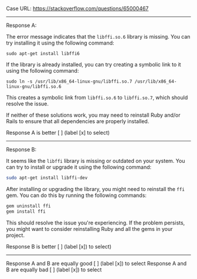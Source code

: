 Case URL: https://stackoverflow.com/questions/65000467

------
Response A:

The error message indicates that the `libffi.so.6` library is missing. You can try installing it using the following command:

```
sudo apt-get install libffi6
```

If the library is already installed, you can try creating a symbolic link to it using the following command:

```
sudo ln -s /usr/lib/x86_64-linux-gnu/libffi.so.7 /usr/lib/x86_64-linux-gnu/libffi.so.6
```

This creates a symbolic link from `libffi.so.6` to `libffi.so.7`, which should resolve the issue.

If neither of these solutions work, you may need to reinstall Ruby and/or Rails to ensure that all dependencies are properly installed.

Response A is better [ ] (label [x] to select)

-------
Response B:


 It seems like the `libffi` library is missing or outdated on your system. You can try to install or upgrade it using the following command:

```bash
sudo apt-get install libffi-dev
```

After installing or upgrading the library, you might need to reinstall the `ffi` gem. You can do this by running the following commands:

```bash
gem uninstall ffi
gem install ffi
```

This should resolve the issue you're experiencing. If the problem persists, you might want to consider reinstalling Ruby and all the gems in your project.

Response B is better [ ] (label [x]) to select)

-------

Response A and B are equally good [ ] (label [x]) to select
Response A and B are equally bad [ ] (label [x]) to select
